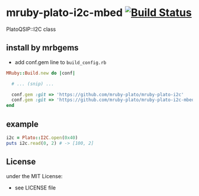 # mruby-plato-i2c-mbed   [![Build Status](https://travis-ci.org/mruby-plato/mruby-plato-i2c-mbed.svg?branch=master)](https://travis-ci.org/mruby-plato/mruby-plato-i2c-mbed)
PlatoQSIP::I2C class
## install by mrbgems
- add conf.gem line to `build_config.rb`

```ruby
MRuby::Build.new do |conf|

  # ... (snip) ...

  conf.gem :git => 'https://github.com/mruby-plato/mruby-plato-i2c'
  conf.gem :git => 'https://github.com/mruby-plato/mruby-plato-i2c-mbed'
end
```

## example
```ruby
i2c = Plato::I2C.open(0x40)
puts i2c.read(0, 2) # -> [100, 2]
```

## License
under the MIT License:
- see LICENSE file
